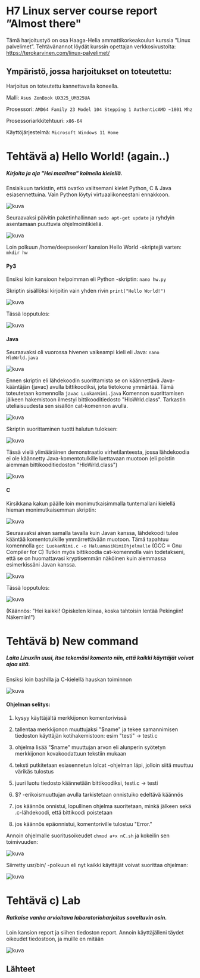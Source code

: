 # H7 Linux server course report ”Almost there"

Tämä harjoitustyö on osa Haaga-Helia ammattikorkeakoulun kurssia ”Linux palvelimet”. 
Tehtävänannot löydät kurssin opettajan verkkosivustolta: https://terokarvinen.com/linux-palvelimet/

## Ympäristö, jossa harjoitukset on toteutettu:

Harjoitus on toteutettu kannettavalla koneella.

Malli: `Asus ZenBook UX325_UM325UA`

Prosessori: `AMD64 Family 23 Model 104 Stepping 1 AuthenticAMD ~1801 Mhz`

Prosessoriarkkitehtuuri: `x86-64`

Käyttöjärjestelmä: `Microsoft Windows 11 Home`


# Tehtävä a) Hello World! (again..)
##### Kirjoita ja aja "Hei maailma" kolmella kielellä.

Ensialkuun tarkistin, että ovatko valitsemani kielet Python, C & Java esiasennettuina. Vain Python löytyi virtuaalikoneestani ennakkoon.

![kuva](https://github.com/user-attachments/assets/28abb3db-6ed1-414b-9806-287c90f5e3ca)

Seuraavaksi päivitin paketinhallinnan ``sudo apt-get update`` ja ryhdyin asentamaan puuttuvia ohjelmointikieliä.

![kuva](https://github.com/user-attachments/assets/71d54693-4de5-4a53-8cbb-43bbddd3bf8a)

Loin polkuun /home/deepseeker/ kansion Hello World -skriptejä varten: ``mkdir hw``

#### Py3

Ensiksi loin kansioon helpoimman eli Python -skriptin: ``nano hw.py``

Skriptin sisällöksi kirjoitin vain yhden rivin ``print("Hello World!")``

![kuva](https://github.com/user-attachments/assets/8f31017e-6d64-49c6-aab2-76312edd6d86)

Tässä lopputulos:

![kuva](https://github.com/user-attachments/assets/4886b0a7-938d-4f0b-8949-b15293e599fd)

#### Java

Seuraavaksi oli vuorossa hivenen vaikeampi kieli eli Java: ``nano HloWrld.java``

![kuva](https://github.com/user-attachments/assets/8b59956d-3584-4d22-ba96-48bb7098b0f0)

Ennen skriptin eli lähdekoodin suorittamista se on käännettävä Java-kääntäjän (javac) avulla bittikoodiksi, jota tietokone ymmärtää. Tämä toteutetaan komennolla ``javac LuokanNimi.java``
Komennon suorittamisen jälkeen hakemistoon ilmestyi bittikooditiedosto "HloWrld.class". Tarkastin uteliaisuudesta sen sisällön cat-komennon avulla.

![kuva](https://github.com/user-attachments/assets/4d3454d1-6e6b-4fd3-8295-9b5a4cc20456)

Skriptin suorittaminen tuotti halutun tuloksen:

![kuva](https://github.com/user-attachments/assets/07f4413b-9413-4229-b50b-cb8bf40313a6)

Tässä vielä ylimääräinen demonstraatio virhetilanteesta, jossa lähdekoodia ei ole käännetty Java-komentotulkille luettavaan muotoon (eli poistin aiemman bittikooditiedoston "HloWrld.class")

![kuva](https://github.com/user-attachments/assets/75f66949-1518-4c38-9791-abe874226ad6)

#### C

Kirsikkana kakun päälle loin monimutkaisimmalla tuntemallani kielellä hieman monimutkaisemman skriptin: 

![kuva](https://github.com/user-attachments/assets/55b84178-c351-43ab-9fea-3368853086a9)

Seuraavaksi aivan samalla tavalla kuin Javan kanssa, lähdekoodi tulee kääntää komentotulkille ymmärrettävään muotoon. Tämä tapahtuu komennolla ``gcc LuokanNimi.c -o HaluamasiNimiOhjelmalle`` (GCC = Gnu Compiler for C)
Tutkin myös bittikoodia cat-komennolla vain todetakseni, että se on huomattavasi kryptisemmän näköinen kuin aiemmassa esimerkissäni Javan kanssa.

![kuva](https://github.com/user-attachments/assets/31df39ea-b49e-4f5e-a3ca-44332535d4e8)

Tässä lopputulos:

![kuva](https://github.com/user-attachments/assets/b48e44b7-4474-469d-82cf-be1e9703accb)

(Käännös: "Hei kaikki! Opiskelen kiinaa, koska tahtoisin lentää Pekingiin! Näkemiin!")

# Tehtävä b) New command
##### Laita Linuxiin uusi, itse tekemäsi komento niin, että kaikki käyttäjät voivat ajaa sitä.

Ensiksi loin bashilla ja C-kielellä hauskan toiminnon

![kuva](https://github.com/user-attachments/assets/8fe8cdcd-d383-4d89-90cb-d0fdfe52b8dc)

#### Ohjelman selitys:

1. kysyy käyttäjältä merkkijonon komentorivissä

2. tallentaa merkkijonon muuttujaksi "$name" ja tekee samannimisen tiedoston käyttäjän kotihakemistoon: esim "testi" -> testi.c
   
4. ohjelma lisää "$name" muuttujan arvon eli alunperin syötetyn merkkijonon kovakoodattuun tekstiin mukaan
   
6. teksti putkitetaan esiasennetun lolcat -ohjelman läpi, jolloin siitä muuttuu värikäs tulostus
   
8. juuri luotu tiedosto käännetään bittikoodiksi, testi.c -> testi
   
10. $? -erikoismuuttujan avulla tarkistetaan onnistuiko edeltävä käännös
    
12. jos käännös onnistui, lopullinen ohjelma suoritetaan, minkä jälkeen sekä .c-lähdekoodi, että bittikoodi poistetaan
    
14. jos käännös epäonnistui, komentoriville tulostuu "Error."


    

Annoin ohjelmalle suoritusoikeudet ``chmod a+x nC.sh`` ja kokeilin sen toimivuuden:

![kuva](https://github.com/user-attachments/assets/7a2ebeae-6ba3-4a67-b3bd-44a9f53a2218)

Siirretty usr/bin/ -polkuun eli nyt kaikki käyttäjät voivat suorittaa ohjelman:

![kuva](https://github.com/user-attachments/assets/527054a1-8525-4875-87e7-424aef22de49)


# Tehtävä c) Lab
##### Ratkaise vanha arvioitava laboratorioharjoitus soveltuvin osin.

Loin kansion report ja siihen tiedoston report. Annoin käyttäjälleni täydet oikeudet tiedostoon, ja muille en mitään

![kuva](https://github.com/user-attachments/assets/67699f0d-a788-4ea2-b0e4-747e903236dd)



## Lähteet


